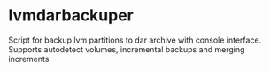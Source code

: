 # lvmdarbackuper
Script for backup lvm partitions to dar archive with console interface. Supports autodetect volumes, incremental backups and merging increments
